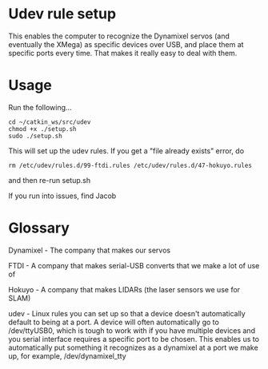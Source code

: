 Udev rule setup
====================

This enables the computer to recognize the Dynamixel servos (and eventually the XMega) as specific devices over USB, and place them at specific ports every time. That makes it really easy to deal with them.

# Usage

Run the following...

	cd ~/catkin_ws/src/udev
	chmod +x ./setup.sh
	sudo ./setup.sh

This will set up the udev rules. If you get a "file already exists" error, do

	rm /etc/udev/rules.d/99-ftdi.rules /etc/udev/rules.d/47-hokuyo.rules

and then re-run setup.sh

If you run into issues, find Jacob

# Glossary

Dynamixel - The company that makes our servos

FTDI - A company that makes serial-USB converts that we make a lot of use of

Hokuyo - A company that makes LIDARs (the laser sensors we use for SLAM)

udev - Linux rules you can set up so that a device doesn't automatically default to being at a port. A device will often automatically go to /dev/ttyUSB0, which is tough to work with if you have multiple devices and you serial interface requires a specific port to be chosen. This enables us to automatically put something it recognizes as a dynamixel at a port we make up, for example, /dev/dynamixel_tty
